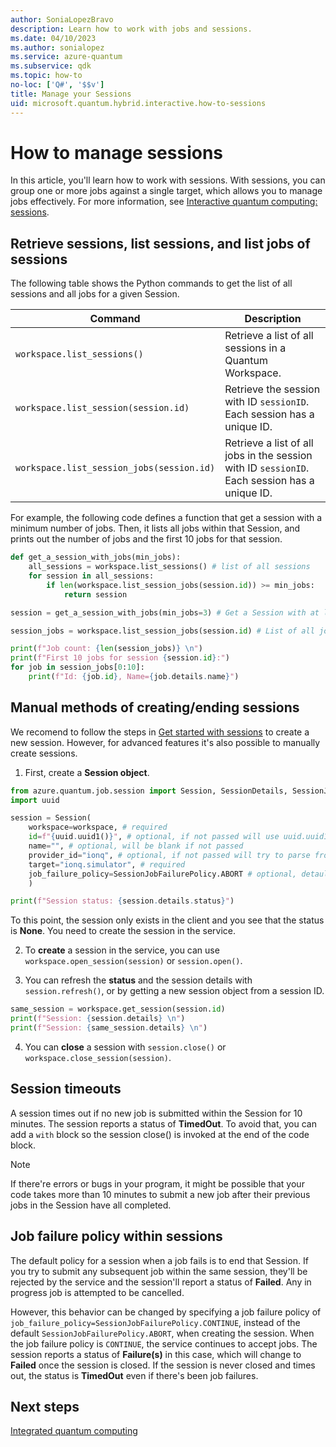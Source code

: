 ```yaml
---
author: SoniaLopezBravo
description: Learn how to work with jobs and sessions.
ms.date: 04/10/2023
ms.author: sonialopez
ms.service: azure-quantum
ms.subservice: qdk
ms.topic: how-to
no-loc: ['Q#', '$$v']
title: Manage your Sessions
uid: microsoft.quantum.hybrid.interactive.how-to-sessions
---
```


# How to manage sessions

In this article, you'll learn how to work with sessions. With sessions, you can group one or more jobs against a single target, which allows you to manage jobs effectively. For more information, see [Interactive quantum computing: sessions](xref:microsoft.quantum.hybrid.interactive).

## Retrieve sessions, list sessions, and list jobs of sessions

The following table shows the Python commands to get the list of all sessions and all jobs for a given Session. 

|Command|Description|
|---|---|
|`workspace.list_sessions()`| Retrieve a list of all sessions in a Quantum Workspace.|
|`workspace.list_session(session.id)` | Retrieve the session with ID `sessionID`. Each session has a unique ID. |
|`workspace.list_session_jobs(session.id)` | Retrieve a list of all jobs in the session with ID `sessionID`. Each session has a unique ID.|

For example, the following code defines a function that get a session with a minimum number of jobs. Then, it lists all jobs within that Session, and prints out the number of jobs and the first 10 jobs for that session. 

```python
def get_a_session_with_jobs(min_jobs):
    all_sessions = workspace.list_sessions() # list of all sessions
    for session in all_sessions:
        if len(workspace.list_session_jobs(session.id)) >= min_jobs:
            return session

session = get_a_session_with_jobs(min_jobs=3) # Get a Session with at least 3 jobs

session_jobs = workspace.list_session_jobs(session.id) # List of all jobs within Session ID

print(f"Job count: {len(session_jobs)} \n")
print(f"First 10 jobs for session {session.id}:")
for job in session_jobs[0:10]:
    print(f"Id: {job.id}, Name={job.details.name}")
```


## Manual methods of creating/ending sessions

We recomend to follow the steps in [Get started with sessions](xref:microsoft.quantum.hybrid.interactive#get-started-with-sessions) to create a new session. However, for advanced features it's also possible to manually create sessions. 

1. First, create a **Session object**. 

  ```python
  from azure.quantum.job.session import Session, SessionDetails, SessionJobFailurePolicy
  import uuid

  session = Session(
      workspace=workspace, # required
      id=f"{uuid.uuid1()}", # optional, if not passed will use uuid.uuid1()
      name="", # optional, will be blank if not passed
      provider_id="ionq", # optional, if not passed will try to parse from the target
      target="ionq.simulator", # required
      job_failure_policy=SessionJobFailurePolicy.ABORT # optional, detaults to abort
      )

  print(f"Session status: {session.details.status}")
  ```
  To this point, the session only exists in the client and you see that the status is **None**. You need to create the session in the service.

2. To **create** a session in the service, you can use `workspace.open_session(session)` or `session.open()`.

3. You can refresh the **status** and the session details with `session.refresh()`, or by getting a new session object from a session ID. 

  ```python
  same_session = workspace.get_session(session.id) 
  print(f"Session: {session.details} \n")
  print(f"Session: {same_session.details} \n")
  ```

4. You can **close** a session with `session.close()` or `workspace.close_session(session)`.   
  
## Session timeouts

A session times out if no new job is submitted within the Session for 10 minutes. The session reports a status of **TimedOut**. To avoid that, you can add a `with` block so the session close() is invoked at the end of the code block. 

> [!NOTE]
> If there're errors or bugs in your program, it might be possible that your code takes more than 10 minutes to submit a new job after their previous jobs in the Session have all completed. 

## Job failure policy within sessions

The default policy for a session when a job fails is to end that Session. If you try to submit any subsequent job within the same session, they'll be rejected by the service and the session'll report a status of **Failed**. Any in progress job is attempted to be cancelled.

However, this behavior can be changed by specifying a job failure policy of `job_failure_policy=SessionJobFailurePolicy.CONTINUE`, instead of the default `SessionJobFailurePolicy.ABORT`, when creating the session. When the job failure policy is `CONTINUE`, the service continues to accept jobs. The session reports a status of **Failure(s)** in this case, which will change to **Failed** once the session is closed.
If the session is never closed and times out, the status is **TimedOut** even if there's been job failures. 

## Next steps

[Integrated quantum computing](xref:microsoft.quantum.hybrid.integrated)
